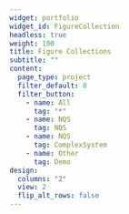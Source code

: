 ```yaml
---
widget: portfolio
widget_id: FigureCollection
headless: true
weight: 100
title: Figure Collections
subtitle: ""
content:
  page_type: project
  filter_default: 0
  filter_button:
    - name: All
      tag: "*"
    - name: NQS
      tag: NQS
    - name: NQS
      tag: ComplexSystem
    - name: Other
      tag: Demo
design:
  columns: "2"
  view: 2
  flip_alt_rows: false
---
```


